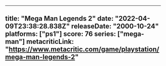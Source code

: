 
---
title: "Mega Man Legends 2"
date: "2022-04-09T23:38:28.838Z"
releaseDate: "2000-10-24"
platforms: ["ps1"]
score: 76
series: ["mega-man"]
metacriticLink: "https://www.metacritic.com/game/playstation/mega-man-legends-2"
---
